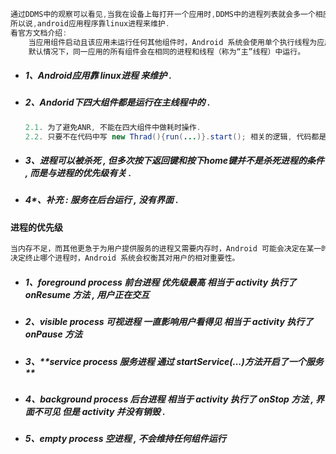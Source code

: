 ```java
通过DDMS中的观察可以看见,当我在设备上每打开一个应用时,DDMS中的进程列表就会多一个相应包名的条目,这就是与该应用对应的一个进程.
所以说,android应用程序靠linux进程来维护.
看官方文档介绍:
    当应用组件启动且该应用未运行任何其他组件时，Android 系统会使用单个执行线程为应用启动新的 Linux 进程。
    默认情况下，同一应用的所有组件会在相同的进程和线程（称为“主”线程）中运行。
```

* ##### 1、Android应用靠 linux进程 来维护 .
* ##### 2、Andorid下四大组件都是运行在主线程中的 .

  ```java
  2.1. 为了避免ANR, 不能在四大组件中做耗时操作.
  2.2. 只要不在代码中写 new Thrad(){run(...)}.start(); 相关的逻辑, 代码都是执行在主线程中的. 
  ```
* ##### 3、进程可以被杀死 , 但多次按下返回键和按下home键并不是杀死进程的条件 , 而是与进程的优先级有关 .
* ##### 4\*、补充 : 服务在后台运行 , 没有界面 .

#### 进程的优先级

```java
当内存不足，而其他更急于为用户提供服务的进程又需要内存时，Android 可能会决定在某一时刻关闭某个进程。
决定终止哪个进程时，Android 系统会权衡其对用户的相对重要性。
```

* ##### 1、**foreground process 前台进程 优先级最高 相当于 activity 执行了 onResume 方法 , 用户正在交互**
* ##### 2、**visible process 可视进程 一直影响用户看得见 相当于 activity 执行了 onPause 方法**
* ##### 3、**service process 服务进程 通过 startService\(...\)方法开启了一个服务 **
* ##### 4、background process 后台进程 相当于 activity 执行了 onStop 方法 , 界面不可见 但是 activity 并没有销毁 .
* ##### 5、empty process 空进程 , 不会维持任何组件运行



